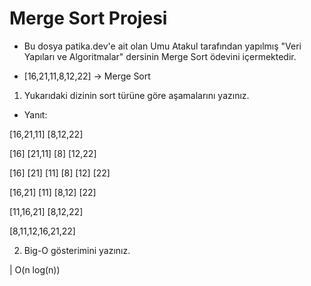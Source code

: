 # Merge Sort Projesi

*  Bu dosya patika.dev'e ait olan Umu Atakul tarafından yapılmış "Veri Yapıları ve Algoritmalar" dersinin Merge Sort ödevini içermektedir.

* [16,21,11,8,12,22] -> Merge Sort

1. Yukarıdaki dizinin sort türüne göre aşamalarını yazınız.
* Yanıt:

[16,21,11] [8,12,22]

[16] [21,11] [8] [12,22]

[16] [21] [11] [8] [12] [22]

[16,21] [11] [8,12] [22]

[11,16,21] [8,12,22]

[8,11,12,16,21,22]

2. Big-O gösterimini yazınız.

| O(n log(n))

